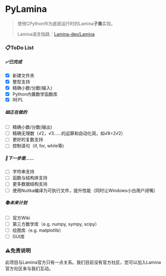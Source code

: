 # PyLamina

> 使用CPython作为底层运行时的Lamina**子集**实现。
>
> Lamina语言指路：[Lamina-dev/Lamina](https://github.com/Lamina-dev/Lamina)

### 📋ToDo List

##### ✅已完成

* [X]  新建文件夹
* [X]  整型支持
* [X]  精确小数/分数(输入)
* [X]  Python内置数学函数库
* [X]  REPL

##### ⌨️正在做的

* [ ]  精确小数/分数(输出)
* [ ]  精确无理数（√2，√3……的运算和自动化简，如√8=2√2）
* [ ]  更好的复数支持
* [ ]  控制语句（if, for, while等)

##### 💭下一步是……

* [ ]  字符串支持
* [ ]  函数与结构体支持
* [ ]  更多数据结构支持
* [ ]  使用Nuitka编译为可执行文件，提升性能（同时让Windows小白用户闭嘴）

##### 📚未来计划

* [ ]  官方Wiki
* [ ]  第三方数学库（e.g. numpy, sympy, scipy）
* [ ]  绘图库（e.g. matplotlib）
* [ ]  GUI库

### ⚠️免责说明

此项目与Lamina官方只有一点关系。我们目前没有官方社区，您可以加入Lamina官方社区来与我们互动。
